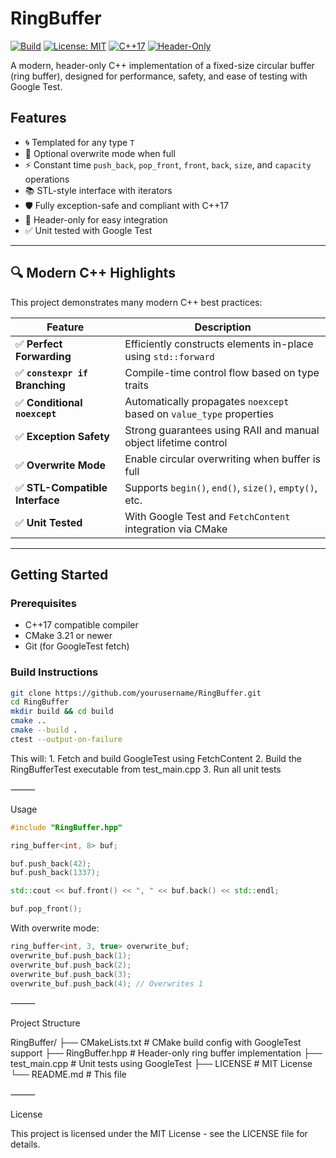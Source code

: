 # RingBuffer

[![Build](https://github.com/bugparty/RingBufferCpp/actions/workflows/cmake.yml/badge.svg)](https://github.com/bugparty/RingBufferCpp/actions/workflows/cmake.yml)
[![License: MIT](https://img.shields.io/badge/license-MIT-blue.svg)](LICENSE)
[![C++17](https://img.shields.io/badge/C%2B%2B-17-blue)](https://en.cppreference.com/w/cpp/17)
[![Header-Only](https://img.shields.io/badge/library-header--only-green.svg)](#)

A modern, header-only C++ implementation of a fixed-size circular buffer (ring buffer), designed for performance, safety, and ease of testing with Google Test.

## Features

- 🌀 Templated for any type `T`
- 🔄 Optional overwrite mode when full
- ⚡ Constant time `push_back`, `pop_front`, `front`, `back`, `size`, and `capacity` operations
- 📚 STL-style interface with iterators
- 🛡️ Fully exception-safe and compliant with C++17
- 🔗 Header-only for easy integration
- ✅ Unit tested with Google Test

---

## 🔍 Modern C++ Highlights

This project demonstrates many modern C++ best practices:

| Feature                            | Description |
|-----------------------------------|-------------|
| ✅ **Perfect Forwarding**         | Efficiently constructs elements in-place using `std::forward` |
| ✅ **`constexpr if` Branching**    | Compile-time control flow based on type traits |
| ✅ **Conditional `noexcept`**      | Automatically propagates `noexcept` based on `value_type` properties |
| ✅ **Exception Safety**            | Strong guarantees using RAII and manual object lifetime control |
| ✅ **Overwrite Mode**              | Enable circular overwriting when buffer is full |
| ✅ **STL-Compatible Interface**    | Supports `begin()`, `end()`, `size()`, `empty()`, etc. |
| ✅ **Unit Tested**                 | With Google Test and `FetchContent` integration via CMake |

---

## Getting Started

### Prerequisites

- C++17 compatible compiler
- CMake 3.21 or newer
- Git (for GoogleTest fetch)

### Build Instructions

```bash
git clone https://github.com/yourusername/RingBuffer.git
cd RingBuffer
mkdir build && cd build
cmake ..
cmake --build .
ctest --output-on-failure
```
This will:
	1.	Fetch and build GoogleTest using FetchContent
	2.	Build the RingBufferTest executable from test_main.cpp
	3.	Run all unit tests

⸻

Usage

```cpp
#include "RingBuffer.hpp"

ring_buffer<int, 8> buf;

buf.push_back(42);
buf.push_back(1337);

std::cout << buf.front() << ", " << buf.back() << std::endl;

buf.pop_front();
```

With overwrite mode:

```cpp
ring_buffer<int, 3, true> overwrite_buf;
overwrite_buf.push_back(1);
overwrite_buf.push_back(2);
overwrite_buf.push_back(3);
overwrite_buf.push_back(4); // Overwrites 1
```


⸻

Project Structure

RingBuffer/
├── CMakeLists.txt       # CMake build config with GoogleTest support
├── RingBuffer.hpp       # Header-only ring buffer implementation
├── test_main.cpp        # Unit tests using GoogleTest
├── LICENSE              # MIT License
└── README.md            # This file



⸻

License

This project is licensed under the MIT License - see the LICENSE file for details.

